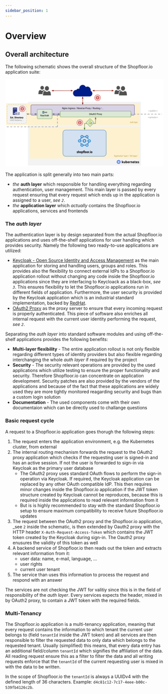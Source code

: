 ```yaml
---
sidebar_position: 1
---
```


# Overview

## Overall architecture

The following schematic shows the overall structure of the Shopfloor.io application suite:

![Structural view of Shopfloor.io's overall access and authentication handling](../../static/img/users-tenants/overall-architecture-of-auth.png)

The application is split generally into two main parts:

 - _the_ **auth layer** which responsible for handling everything regarding authentication, user management. This main layer is passed by every request ensuring that every request which ends up in the application is assigned to a user, _see `2`_. 
 - _the_ **application layer** which _actually_ contains the Shopfloor.io applications, services and frontends

### The _auth layer_

The authentication layer is by design separated from the actual Shopfloor.io applications and uses off-the-shelf applications for user handling which provides security. Namely the following two ready-to-use applications are utilized:

 - [Keycloak - Open Source Identity and Access Management](https://www.keycloak.org/) as the main application for storing and handling users, groups and roles. This provides also the flexibility to connect external IdPs to a Shopfloor.io application rollout without changing any code inside the Shopfloor.io applications since they are interfacing to Keycloack as a black-box, _see `3`_. This ensures flexibility to let the Shopfloor.io applications run in different fields of application. Furthermore, the user security is provided by the Keycloak application which is an industrial standard implementation, backed by [RedHat](https://www.redhat.com/).
 - [OAuth2 Proxy](https://oauth2-proxy.github.io/oauth2-proxy/) as the proxy server to ensure that every incoming request is properly authenticated. This piece of software also enriches all internal request with the current user identity performing the request, _see `2`_.

Separating the _auth layer_ into standard software modules and using off-the-shelf applications provides the following benefits:

 - **Multi-layer flexibility** - The entire application rollout is not only flexible regarding different types of identity providers but also flexible regarding interchanging the whole _auth layer_ if required by the project
 - **Security** - The security relevant operations are provided by the used applications which utilize testing to ensure the proper functionality and security. Therefore Shopfloor.io can concentrate on application development. Security patches are also provided by the vendors of the applications and because of the fact that these applications are widely used they are more tightly monitored reagarding security and bugs than a custom login solution
 - **Documentation** - The used components come with their own documentaion which can be directly used to challange questions

### Basic request cycle

A request to a Shopfloor.io application goes thorugh the following steps:

 1. The request enters the application environment, e.g. the Kubernetes cluster, from external
 2. The internal routing mechanism forwards the request to the OAuth2 proxy application which checks if the requesting user is signed-in and has an active session. If not the user is forwarded to sign-in via Keycloak as the primary user database
    - The OAuth2 proxy uses standard OAuth flows to perform the sign-in operation via Keycloak. If required, the Keycloak application can be replaced by any other OAuth compatible IdP. This then requires minor changes inside the Shopfloor.io application if the JWT token structure created by Keycloak cannot be reproduces, because this is required inside the applications to read relevant information from it
    - But is is highly recommended to stay with the standard Shopfloor.io setup to ensure maximum compatibility to receive future Shopfloor.io updates
 3. The request between the OAuth2 proxy and the Shopfloor.io application, _see `2` inside the schematic, is then extended by Oauth2 proxy with the HTTP header `X-Auth-Request-Access-Token` which contains the JWT token created by the Keycloak during sign-in. The Oauth2 proxy enusures the validity of this token as well
 4. A backend service of Shopfloor.io then reads out the token and extracts relevant information from it:
    - user data: name, e-mail, language, ...
    - user rights
    - current user tenant
 5. The service than uses this information to process the request and respond with an answer

The services are not checking the JWT for valitiy since this is in the field of responsibility of the _auth layer_. Every services expects the header, mixed in by OAuth2 proxy, to contain a JWT token with the required fields.

### Multi-Tenancy

The Shopfloor.io application is a multi-tenancy application, meaning that every request contains the information to which tenant the current user belongs to (field `tenantId` inside the JWT token) and all services are then responsible to filter the requested data to only data which belongs to the requested tenant. Usually (simplified) this means, that every data entry has an additional field/column `tenantId` which signifies the affiliation of the data. All reading request ensure this as a filter to filter the data and all writing requests enforce that the `tenantId` of the current requesting user is mixed in with the data to be written.

In the scope of Shopfloor.io the `tenantId` is always a UUIDv4 with the defined length of 36 characters. Example: `d4c81c12-7c17-4eee-b00c-539fb4126c2b`.